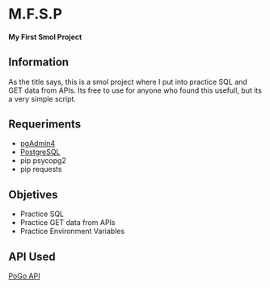 # M.F.S.P
#### My First Smol Project

## Information
As the title says, this is a smol project where I put into practice SQL and GET data from APIs.
Its free to use for anyone who found this usefull, but its a very simple script.
## Requeriments
- [pgAdmin4](https://www.pgadmin.org/download/ "pgAdmin4")
- [PostgreSQL](https://www.postgresql.org/download/ "PostgreSQL")
- pip psycopg2
- pip requests
## Objetives
- Practice SQL
- Practice GET data from APIs
- Practice Environment Variables
## API Used
[PoGo API](https://pogoapi.net/documentation/ "PoGo API")
